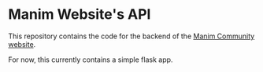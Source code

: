 # Manim Website's API

This repository contains the code for the backend of the [Manim Community website](https://manim.community).

For now, this currently contains a simple flask app.

